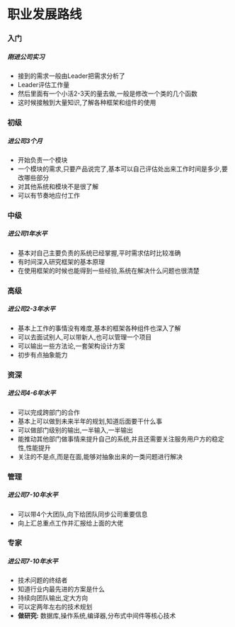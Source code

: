 # 职业发展路线
### 入门
##### 刚进公司实习
- 接到的需求一般由Leader把需求分析了
- Leader评估工作量
- 然后里面有一个小活2-3天的量去做,一般是修改一个类的几个函数
- 这时候接触到大量知识,了解各种框架和组件的使用
### 初级
##### 进公司3个月
- 开始负责一个模块
- 一个模块的需求,只要产品说完了,基本可以自己评估处出来工作时间是多少,要改哪些部分
- 对其他系统和模块不是很了解
- 可以有节奏地应付工作
### 中级
##### 进公司1年水平
- 基本对自己主要负责的系统已经掌握,平时需求估时比较准确
- 有时间深入研究框架的基本原理
- 在使用框架的时候也能得到一些经验,系统在解决什么问题也很清楚
### 高级
##### 进公司2-3年水平
- 基本上工作的事情没有难度,基本的框架各种组件也深入了解
- 可以去面试别人,可以带新人,也可以管理一个项目
- 可以输出一些方法论,一套架构设计方案
- 初步有点抽象能力
### 资深
##### 进公司4-6年水平
- 可以完成跨部门的合作
- 基本上可以做到未来半年的规划,知道后面要干什么事
- 可以做部门级别的输出,一半输入,一半输出
- 能推动其他部门做事情来提升自己的系统,并且还需要关注服务用户方的稳定性,性能提升
- 关注的不是点,而是在面,能够对抽象出来的一类问题进行解决
### 管理
##### 进公司7-10年水平
- 可以带4个大团队,向下给团队同步公司重要信息
- 向上汇总重点工作并汇报给上面的大佬
### 专家
##### 进公司7-10年水平
- 技术问题的终结者
- 知道行业内最先进的方案是什么
- 持续向团队输出,定大方向
- 可以定两年左右的技术规划
- **做研究:** 数据库,操作系统,编译器,分布式中间件等核心技术
